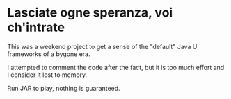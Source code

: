 # Lasciate ogne speranza, voi ch'intrate

This was a weekend project to get a sense of the "default" Java UI frameworks of a bygone era.

I attempted to comment the code after the fact, but it is too much effort and I consider it lost to memory.

Run JAR to play, nothing is guaranteed.
